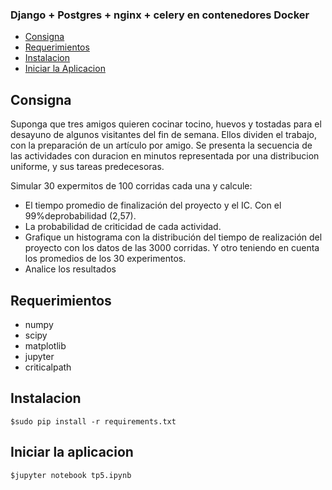 


### Django + Postgres + nginx + celery en contenedores Docker ###


  - [Consigna](#consigna)
  - [Requerimientos](#requerimientos)
  - [Instalacion](#instalacion)
  - [Iniciar la Aplicacion](#iniciar-la-aplicacion)
  

## Consigna ##

Suponga que tres amigos quieren cocinar tocino, huevos y tostadas para el desayuno de algunos visitantes del fin de semana. Ellos dividen el trabajo, con la preparación de un artículo por amigo. 
Se presenta la secuencia de las actividades con duracion en minutos representada por una distribucion uniforme, y sus tareas predecesoras.

Simular 30 expermitos de 100 corridas cada una y calcule:
  - El tiempo promedio de finalización del proyecto y el IC. Con el 99%deprobabilidad (2,57).
  - La probabilidad de criticidad de cada actividad.
  - Grafique un histograma con la distribución del tiempo de realización del proyecto con los datos de las 3000 corridas. Y otro teniendo en cuenta los promedios de los 30 experimentos.
  - Analice los resultados

## Requerimientos ##
  - numpy
  - scipy
  - matplotlib
  - jupyter
  - criticalpath

## Instalacion ##
    $sudo pip install -r requirements.txt

## Iniciar la aplicacion ##
    $jupyter notebook tp5.ipynb 


